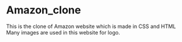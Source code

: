 # Amazon_clone
This is the clone of Amazon website which is made in CSS and HTML <br>
Many images are used in this website for logo.

